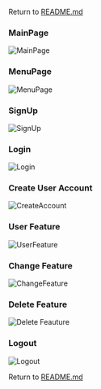 Return to [README.md](/README.md)

### MainPage
![MainPage](/docs/img/wireframes/main.png)

### MenuPage
![MenuPage](/docs/img/wireframes/menu.png)

### SignUp
![SignUp](/docs/img/wireframes/signup.png)

### Login
![Login](/docs/img/wireframes/login.png)

### Create User Account
![CreateAccount](/docs/img/wireframes/bookatable.png)

### User Feature
![UserFeature](/docs/img/wireframes/userfeature.png)

### Change Feature
![ChangeFeature](/docs/img/wireframes/change_feature.png)

### Delete Feature
![Delete Feauture](/docs/img/wireframes/delete.png)

### Logout
![Logout](/docs/img/wireframes/logout.png)


Return to [README.md](/README.md)
